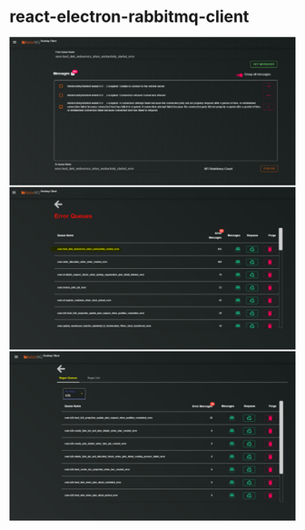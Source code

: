 # react-electron-rabbitmq-client
<img src="https://github.com/caglayanburak/react-electron-rabbitmq-client/blob/master/electron-react-boilerplate/group-messages.PNG?raw=true" alt="business-queues.PNG">

<img src="https://github.com/caglayanburak/react-electron-rabbitmq-client/blob/master/electron-react-boilerplate/error-queue.PNG?raw=true" alt="group-messages.PNG">

<img src="https://github.com/caglayanburak/react-electron-rabbitmq-client/blob/master/electron-react-boilerplate/business-queues.PNG?raw=true" alt="error-queue.PNG">
